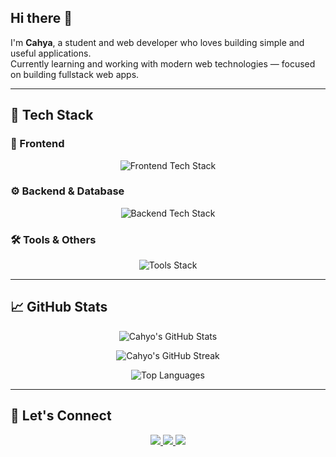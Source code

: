 ## Hi there 👋

I'm **Cahya**, a student and web developer who loves building simple and useful applications.  
Currently learning and working with modern web technologies — focused on building fullstack web apps.

---

## 🎨 Tech Stack

### 📌 Frontend
<p align="center">
  <img src="https://skillicons.dev/icons?i=html,css,bootstrap,tailwind,js,py" alt="Frontend Tech Stack" />
</p>

### ⚙️ Backend & Database
<p align="center">
  <img src="https://skillicons.dev/icons?i=nodejs,express,nextjs,mongodb,mysql" alt="Backend Tech Stack" />
</p>

### 🛠️ Tools & Others
<p align="center">
  <img src="https://skillicons.dev/icons?i=git,github,vscode,figma,postman" alt="Tools Stack" />
</p>

---

## 📈 GitHub Stats

<p align="center">
  <img src="https://github-readme-stats.vercel.app/api?username=cahyoYourUsername&show_icons=true&theme=tokyonight" alt="Cahyo's GitHub Stats" />
</p>

<p align="center">
  <img src="https://github-readme-streak-stats.herokuapp.com?user=cahyoYourUsername&theme=tokyonight" alt="Cahyo's GitHub Streak" />
</p>

<p align="center">
  <img src="https://github-readme-stats.vercel.app/api/top-langs/?username=cahyoYourUsername&layout=compact&theme=tokyonight" alt="Top Languages" />
</p>

---

## 🔗 Let's Connect

<p align="center">
  <a href="https://linkedin.com/in/yourlinkedin" target="_blank">
    <img src="https://img.shields.io/badge/LinkedIn-blue?style=for-the-badge&logo=linkedin&logoColor=white" />
  </a>
  <a href="mailto:your.email@gmail.com" target="_blank">
    <img src="https://img.shields.io/badge/Gmail-red?style=for-the-badge&logo=gmail&logoColor=white" />
  </a>
  <a href="https://yourportfolio.vercel.app" target="_blank">
    <img src="https://img.shields.io/badge/Portfolio-000?style=for-the-badge&logo=vercel&logoColor=white" />
  </a>
</p>
